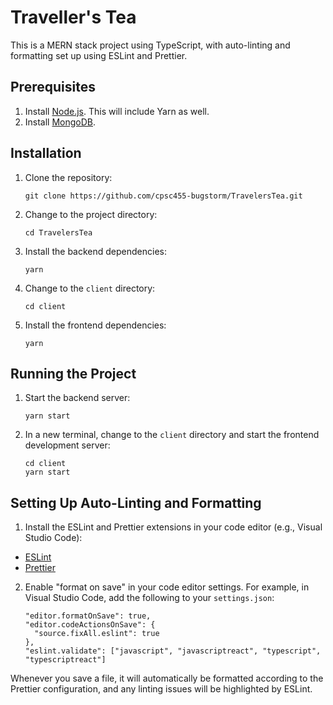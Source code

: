 # Traveller's Tea

This is a MERN stack project using TypeScript, with auto-linting and formatting set up using ESLint and Prettier.

## Prerequisites

1. Install [Node.js](https://nodejs.org/). This will include Yarn as well.
2. Install [MongoDB](https://docs.mongodb.com/manual/installation/).

## Installation

1. Clone the repository:

   ```
   git clone https://github.com/cpsc455-bugstorm/TravelersTea.git
   ```

2. Change to the project directory:

   ```
   cd TravelersTea
   ```

3. Install the backend dependencies:

   ```
   yarn
   ```

4. Change to the `client` directory:

   ```
   cd client
   ```

5. Install the frontend dependencies:

   ```
   yarn
   ```

## Running the Project

1. Start the backend server:

   ```
   yarn start
   ```

2. In a new terminal, change to the `client` directory and start the frontend development server:

   ```
   cd client
   yarn start
   ```

## Setting Up Auto-Linting and Formatting

1. Install the ESLint and Prettier extensions in your code editor (e.g., Visual Studio Code):

  - [ESLint](https://marketplace.visualstudio.com/items?itemName=dbaeumer.vscode-eslint)
  - [Prettier](https://marketplace.visualstudio.com/items?itemName=esbenp.prettier-vscode)

2. Enable "format on save" in your code editor settings. For example, in Visual Studio Code, add the following to your `settings.json`:

   ```
   "editor.formatOnSave": true,
   "editor.codeActionsOnSave": {
     "source.fixAll.eslint": true
   },
   "eslint.validate": ["javascript", "javascriptreact", "typescript", "typescriptreact"]
   ```

Whenever you save a file, it will automatically be formatted according to the Prettier configuration, and any linting issues will be highlighted by ESLint.